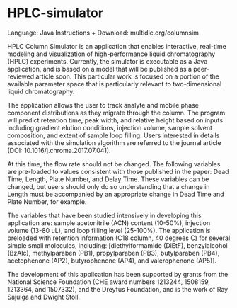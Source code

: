 # HPLC-simulator
Language: Java
Instructions + Download: multidlc.org/columnsim

HPLC Column Simulator is an application that enables interactive, real-time modeling and visualization of high-performance liquid chromatography (HPLC) experiments. Currently, the simulator is executable as a Java application, and is based on a model that will be published as a peer-reviewed article soon. This particular work is focused on a portion of the available parameter space that is particularly relevant to two-dimensional liquid chromatography.

The application allows the user to track analyte and mobile phase component distributions as they migrate through the column. The program will predict retention time, peak width, and relative height based on inputs including gradient elution conditions, injection volume, sample solvent composition, and extent of sample loop filling. Users interested in details associated with the simulation algorithm are referred to the journal article (DOI:  10.1016/j.chroma.2017.07.041).

At this time, the flow rate should not be changed. The following variables are pre-loaded to values consistent with those published in the paper: Dead Time, Length, Plate Number, and Delay Time. These variables can be changed, but users should only do so understanding that a change in Length must be accompanied by an appropriate change in Dead Time and Plate Number, for example. 

The variables that have been studied intensively in developing this application are: sample acetonitrile (ACN) content (10-50%), injection volume (13-80 uL), and loop filling level (25-100%). The application is preloaded with retention information (C18 column, 40 degrees C) for several simple small molecules, including: [diethylformamide (DiEtF), benzylalcohol (BzAlc), methylparaben (PB1), propylparaben (PB3), butylparaben (PB4), acetophenone (AP2), butyrophenone (AP4), and valerophenone (AP5)].

The development of this application has been supported by grants from the National Science Foundation (CHE award numbers 1213244, 1508159, 1213364, and 1507332), and the Dreyfus Foundation, and is the work of Ray Sajulga and Dwight Stoll.
